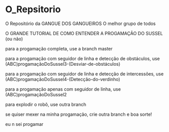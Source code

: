 # O_Repsitorio
O Repositório da GANGUE DOS GANGUEIROS
O melhor grupo de todos

O GRANDE TUTORIAL DE COMO ENTENDER A PROGAMAÇÃO DO SUSSEL (ou não)

para a progamação completa, use a branch master

para a progamação com seguidor de linha e detecção de obstáculos, use (ABC)progamaçãoDoSussel3-(Desviar-de-obstáculos)

para a progamação com seguidor de linha e detecção de intercessões, use (ABC)progamaçãoDoSussel4-(Detecção-do-verdinho)

para a progamação apenas com seguidor de linha, use (ABC)progamaçãoDoSussel2

para explodir o robô, use outra branch

se quiser mexer na minha progamação, crie outra branch e boa sorte!

eu n sei progamar
